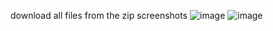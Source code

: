 download all files from the zip
screenshots
![image](https://github.com/user-attachments/assets/60602943-1409-4edb-8e1f-9d42c953e252)
![image](https://github.com/user-attachments/assets/154f8ee3-844c-4821-a6c5-96a638766c59)

